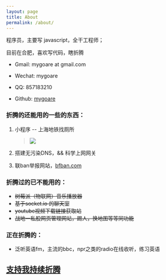 ```yaml
---
layout: page
title: About
permalink: /about/
---
```


程序员，主要写 javascript，全干工程师；

目前在合肥，喜欢写代码，瞎折腾

* Gmail: mygoare at gmail.com

* Wechat: mygoare

* QQ: 857183210

* Github: [mygoare](https://github.com/mygoare)


### 折腾的还能用的一些的东西：

  1. 小程序 -- 上海地铁找厕所

      > ![](https://i.loli.net/2021/05/20/pjxuSJb4TylFOt7.png)

  2. 搭建无污染DNS，&& 科学上网网关
  3. 联ban举报网站，[bfban.com](https://bfban.com)

### 折腾过的已不能用的：

  * <del>树莓派（物联网）音乐播放器</del>
  * <del>基于socket.io 的聊天室</del>
  * <del>youtube视频下载链接获取站</del>
  * <del>战地一私股网页管理网站，踢人，换地图等等同功能</del>

### 正在折腾的：

  * 泛听英语fm，主流的bbc，npr之类的radio在线收听，练习英语

## [支持我持续折腾](https://dun.mianbaoduo.com/@mygoare)
